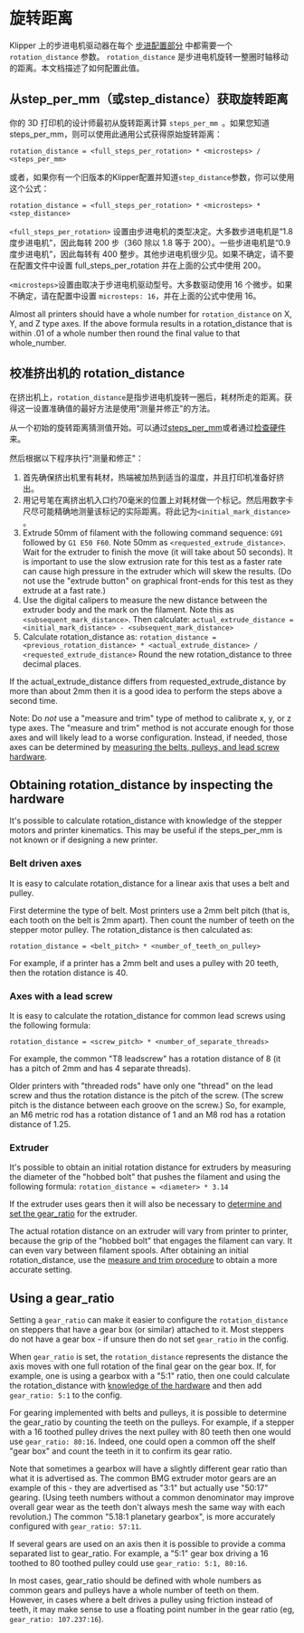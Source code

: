 # 旋转距离

Klipper 上的步进电机驱动器在每个 [步进配置部分](Config_Reference.md#stepper) 中都需要一个 `rotation_distance` 参数。 `rotation_distance` 是步进电机旋转一整圈时轴移动的距离。本文档描述了如何配置此值。

## 从step_per_mm（或step_distance）获取旋转距离

你的 3D 打印机的设计师最初从旋转距离计算 `steps_per_mm `。如果您知道steps_per_mm，则可以使用此通用公式获得原始旋转距离：

```
rotation_distance = <full_steps_per_rotation> * <microsteps> / <steps_per_mm>
```

或者，如果你有一个旧版本的Klipper配置并知道`step_distance`参数，你可以使用这个公式：

```
rotation_distance = <full_steps_per_rotation> * <microsteps> * <step_distance>
```

`<full_steps_per_rotation>` 设置由步进电机的类型决定。大多数步进电机是“1.8 度步进电机”，因此每转 200 步（360 除以 1.8 等于 200）。一些步进电机是“0.9 度步进电机”，因此每转有 400 整步。其他步进电机很少见。如果不确定，请不要在配置文件中设置 full_steps_per_rotation 并在上面的公式中使用 200。

`<microsteps>`设置由取决于步进电机驱动型号。大多数驱动使用 16 个微步。如果不确定，请在配置中设置 `microsteps: 16`，并在上面的公式中使用 16。

Almost all printers should have a whole number for `rotation_distance` on X, Y, and Z type axes. If the above formula results in a rotation_distance that is within .01 of a whole number then round the final value to that whole_number.

## 校准挤出机的 rotation_distance

在挤出机上，`rotation_distance`是指步进电机旋转一圈后，耗材所走的距离。获得这一设置准确值的最好方法是使用"测量并修正"的方法。

从一个初始的旋转距离猜测值开始。可以通过[steps_per_mm](#obtaining-rotation_distance-from-steps_per_mm-or-step_distance)或者通过[检查硬件](#extruder)来。

然后根据以下程序执行"测量和修正"：

1. 首先确保挤出机里有耗材，热端被加热到适当的温度，并且打印机准备好挤出。
1. 用记号笔在离挤出机入口约70毫米的位置上对耗材做一个标记。然后用数字卡尺尽可能精确地测量该标记的实际距离。将此记为`<initial_mark_distance> `。
1. Extrude 50mm of filament with the following command sequence: `G91` followed by `G1 E50 F60`. Note 50mm as `<requested_extrude_distance>`. Wait for the extruder to finish the move (it will take about 50 seconds). It is important to use the slow extrusion rate for this test as a faster rate can cause high pressure in the extruder which will skew the results. (Do not use the "extrude button" on graphical front-ends for this test as they extrude at a fast rate.)
1. Use the digital calipers to measure the new distance between the extruder body and the mark on the filament. Note this as `<subsequent_mark_distance>`. Then calculate: `actual_extrude_distance = <initial_mark_distance> - <subsequent_mark_distance>`
1. Calculate rotation_distance as: `rotation_distance = <previous_rotation_distance> * <actual_extrude_distance> / <requested_extrude_distance>` Round the new rotation_distance to three decimal places.

If the actual_extrude_distance differs from requested_extrude_distance by more than about 2mm then it is a good idea to perform the steps above a second time.

Note: Do *not* use a "measure and trim" type of method to calibrate x, y, or z type axes. The "measure and trim" method is not accurate enough for those axes and will likely lead to a worse configuration. Instead, if needed, those axes can be determined by [measuring the belts, pulleys, and lead screw hardware](#obtaining-rotation_distance-by-inspecting-the-hardware).

## Obtaining rotation_distance by inspecting the hardware

It's possible to calculate rotation_distance with knowledge of the stepper motors and printer kinematics. This may be useful if the steps_per_mm is not known or if designing a new printer.

### Belt driven axes

It is easy to calculate rotation_distance for a linear axis that uses a belt and pulley.

First determine the type of belt. Most printers use a 2mm belt pitch (that is, each tooth on the belt is 2mm apart). Then count the number of teeth on the stepper motor pulley. The rotation_distance is then calculated as:

```
rotation_distance = <belt_pitch> * <number_of_teeth_on_pulley>
```

For example, if a printer has a 2mm belt and uses a pulley with 20 teeth, then the rotation distance is 40.

### Axes with a lead screw

It is easy to calculate the rotation_distance for common lead screws using the following formula:

```
rotation_distance = <screw_pitch> * <number_of_separate_threads>
```

For example, the common "T8 leadscrew" has a rotation distance of 8 (it has a pitch of 2mm and has 4 separate threads).

Older printers with "threaded rods" have only one "thread" on the lead screw and thus the rotation distance is the pitch of the screw. (The screw pitch is the distance between each groove on the screw.) So, for example, an M6 metric rod has a rotation distance of 1 and an M8 rod has a rotation distance of 1.25.

### Extruder

It's possible to obtain an initial rotation distance for extruders by measuring the diameter of the "hobbed bolt" that pushes the filament and using the following formula: `rotation_distance = <diameter> * 3.14`

If the extruder uses gears then it will also be necessary to [determine and set the gear_ratio](#using-a-gear_ratio) for the extruder.

The actual rotation distance on an extruder will vary from printer to printer, because the grip of the "hobbed bolt" that engages the filament can vary. It can even vary between filament spools. After obtaining an initial rotation_distance, use the [measure and trim procedure](#calibrating-rotation_distance-on-extruders) to obtain a more accurate setting.

## Using a gear_ratio

Setting a `gear_ratio` can make it easier to configure the `rotation_distance` on steppers that have a gear box (or similar) attached to it. Most steppers do not have a gear box - if unsure then do not set `gear_ratio` in the config.

When `gear_ratio` is set, the `rotation_distance` represents the distance the axis moves with one full rotation of the final gear on the gear box. If, for example, one is using a gearbox with a "5:1" ratio, then one could calculate the rotation_distance with [knowledge of the hardware](#obtaining-rotation_distance-by-inspecting-the-hardware) and then add `gear_ratio: 5:1` to the config.

For gearing implemented with belts and pulleys, it is possible to determine the gear_ratio by counting the teeth on the pulleys. For example, if a stepper with a 16 toothed pulley drives the next pulley with 80 teeth then one would use `gear_ratio: 80:16`. Indeed, one could open a common off the shelf "gear box" and count the teeth in it to confirm its gear ratio.

Note that sometimes a gearbox will have a slightly different gear ratio than what it is advertised as. The common BMG extruder motor gears are an example of this - they are advertised as "3:1" but actually use "50:17" gearing. (Using teeth numbers without a common denominator may improve overall gear wear as the teeth don't always mesh the same way with each revolution.) The common "5.18:1 planetary gearbox", is more accurately configured with `gear_ratio: 57:11`.

If several gears are used on an axis then it is possible to provide a comma separated list to gear_ratio. For example, a "5:1" gear box driving a 16 toothed to 80 toothed pulley could use `gear_ratio: 5:1, 80:16`.

In most cases, gear_ratio should be defined with whole numbers as common gears and pulleys have a whole number of teeth on them. However, in cases where a belt drives a pulley using friction instead of teeth, it may make sense to use a floating point number in the gear ratio (eg, `gear_ratio: 107.237:16`).
